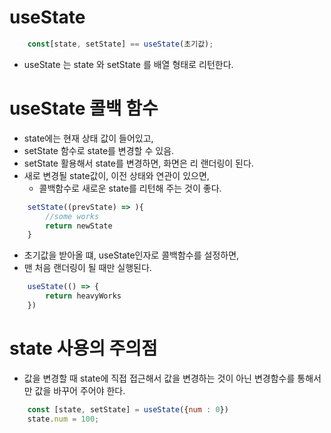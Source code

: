 # useState
  
```javascript
    const[state, setState] == useState(초기값);
```

- useState 는 state 와 setState 를 배열 형태로 리턴한다.
  
  
# useState 콜백 함수 
- state에는 현재 상태 값이 들어있고,
- setState 함수로 state를 변경할 수 있음.
- setState 활용해서 state를 변경하면, 화면은 리 랜더링이 된다.
- 새로 변경될 state값이, 이전 상태와 연관이 있으면, 
    - 콜백함수로 새로운 state를 리턴해 주는 것이 좋다.

```javascript
    setState((prevState) => ){
        //some works 
        return newState 
    }
```
  
- 초기값을 받아올 떄, useState인자로 콜백함수를 설정하면,
- 맨 처음 랜더링이 될 때만 실행된다. 
  
```javascript
    useState(() => {
        return heavyWorks
    })
```

# state 사용의 주의점 
- 값을 변경할 때 state에 직접 접근해서 값을 변경하는 것이 아닌 변경함수를 통해서 만 값을 바꾸어 주어야 한다. 

```javascript 
    const [state, setState] = useState({num : 0})
    state.num = 100;
```
